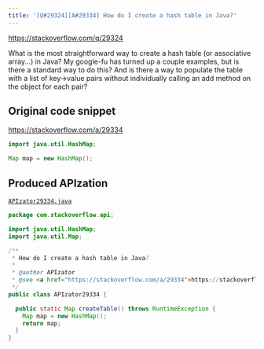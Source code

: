 ```yaml
---
title: '[Q#29324][A#29334] How do I create a hash table in Java?'
---
```


https://stackoverflow.com/q/29324

What is the most straightforward way to create a hash table (or associative array...) in Java?  My google-fu has turned up a couple examples, but is there a standard way to do this?
And is there a way to populate the table with a list of key->value pairs without individually calling an add method on the object for each pair?



## Original code snippet

https://stackoverflow.com/a/29334



```java
import java.util.HashMap;

Map map = new HashMap();
```

## Produced APIzation

[`APIzator29334.java`](/data/search/java/APIzator29334.java)

```java
package com.stackoverflow.api;

import java.util.HashMap;
import java.util.Map;

/**
 * How do I create a hash table in Java?
 *
 * @author APIzator
 * @see <a href="https://stackoverflow.com/a/29334">https://stackoverflow.com/a/29334</a>
 */
public class APIzator29334 {

  public static Map createTable() throws RuntimeException {
    Map map = new HashMap();
    return map;
  }
}

```